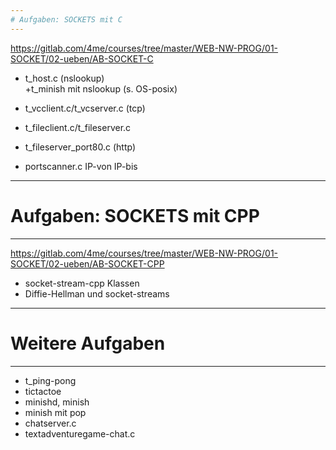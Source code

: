 ```yaml
---
# Aufgaben: SOCKETS mit C
---
```

<https://gitlab.com/4me/courses/tree/master/WEB-NW-PROG/01-SOCKET/02-ueben/AB-SOCKET-C>
* t_host.c (nslookup)  
	+t_minish mit nslookup (s. OS-posix)  

* t_vcclient.c/t_vcserver.c (tcp)

* t_fileclient.c/t_fileserver.c

* t_fileserver_port80.c (http)

* portscanner.c IP-von IP-bis


  
---
# Aufgaben: SOCKETS mit CPP
---
<https://gitlab.com/4me/courses/tree/master/WEB-NW-PROG/01-SOCKET/02-ueben/AB-SOCKET-CPP>
* socket-stream-cpp Klassen
* Diffie-Hellman und socket-streams

---
# Weitere Aufgaben
---
* t_ping-pong
* tictactoe
* minishd, minish
* minish mit pop
* chatserver.c
* textadventuregame-chat.c
	
